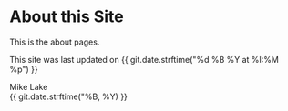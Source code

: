 # About this Site

This is the about pages.

This site was last updated on {{ git.date.strftime("%d %B %Y at %I:%M %p") }}

Mike Lake     
{{ git.date.strftime("%B, %Y) }}


